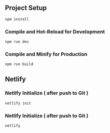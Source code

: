 

## Project Setup

```sh
npm install
```

### Compile and Hot-Reload for Development

```sh
npm run dev
```

### Compile and Minify for Production

```sh
npm run build
```

## Netlify 

### Netlify Initialize ( after push to Git )
```sh
netlify init
```

### Netlify Initialize ( after push to Git )
```sh
netlify 
```
